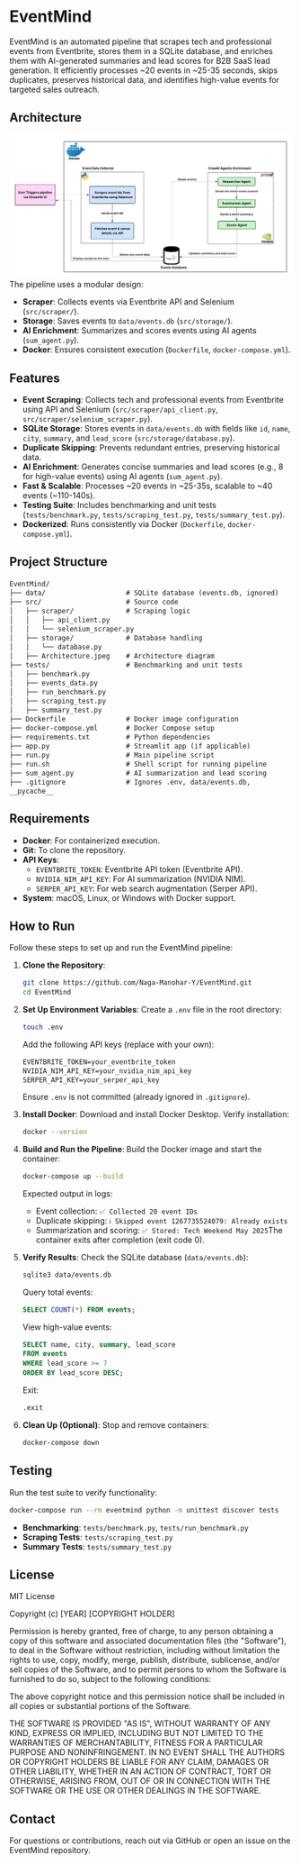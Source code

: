 # EventMind

EventMind is an automated pipeline that scrapes tech and professional events from Eventbrite, stores them in a SQLite database, and enriches them with AI-generated summaries and lead scores for B2B SaaS lead generation. It efficiently processes \~20 events in \~25-35 seconds, skips duplicates, preserves historical data, and identifies high-value events for targeted sales outreach.

## Architecture

![Architecture](https://github.com/Naga-Manohar-Y/EventMind/blob/main/src/Architecture.jpeg)
The pipeline uses a modular design:

- **Scraper**: Collects events via Eventbrite API and Selenium (`src/scraper/`).
- **Storage**: Saves events to `data/events.db` (`src/storage/`).
- **AI Enrichment**: Summarizes and scores events using AI agents (`sum_agent.py`).
- **Docker**: Ensures consistent execution (`Dockerfile`, `docker-compose.yml`).

## Features

- **Event Scraping**: Collects tech and professional events from Eventbrite using API and Selenium (`src/scraper/api_client.py`, `src/scraper/selenium_scraper.py`).
- **SQLite Storage**: Stores events in `data/events.db` with fields like `id`, `name`, `city`, `summary`, and `lead_score` (`src/storage/database.py`).
- **Duplicate Skipping**: Prevents redundant entries, preserving historical data.
- **AI Enrichment**: Generates concise summaries and lead scores (e.g., 8 for high-value events) using AI agents (`sum_agent.py`).
- **Fast & Scalable**: Processes \~20 events in \~25-35s, scalable to \~40 events (\~110-140s).
- **Testing Suite**: Includes benchmarking and unit tests (`tests/benchmark.py`, `tests/scraping_test.py`, `tests/summary_test.py`).
- **Dockerized**: Runs consistently via Docker (`Dockerfile`, `docker-compose.yml`).

## Project Structure

```
EventMind/
├── data/                    # SQLite database (events.db, ignored)
├── src/                     # Source code
│   ├── scraper/             # Scraping logic
│   │   ├── api_client.py
│   │   └── selenium_scraper.py
│   ├── storage/             # Database handling
│   │   └── database.py
│   ├── Architecture.jpeg    # Architecture diagram
├── tests/                   # Benchmarking and unit tests
│   ├── benchmark.py
│   ├── events_data.py
│   ├── run_benchmark.py
│   ├── scraping_test.py
│   ├── summary_test.py
├── Dockerfile               # Docker image configuration
├── docker-compose.yml       # Docker Compose setup
├── requirements.txt         # Python dependencies
├── app.py                   # Streamlit app (if applicable)
├── run.py                   # Main pipeline script
├── run.sh                   # Shell script for running pipeline
├── sum_agent.py             # AI summarization and lead scoring
├── .gitignore               # Ignores .env, data/events.db, __pycache__
```

## Requirements

- **Docker**: For containerized execution.
- **Git**: To clone the repository.
- **API Keys**:
  - `EVENTBRITE_TOKEN`: Eventbrite API token (Eventbrite API).
  - `NVIDIA_NIM_API_KEY`: For AI summarization (NVIDIA NIM).
  - `SERPER_API_KEY`: For web search augmentation (Serper API).
- **System**: macOS, Linux, or Windows with Docker support.

## How to Run

Follow these steps to set up and run the EventMind pipeline:

1. **Clone the Repository**:

   ```bash
   git clone https://github.com/Naga-Manohar-Y/EventMind.git
   cd EventMind
   ```

2. **Set Up Environment Variables**: Create a `.env` file in the root directory:

   ```bash
   touch .env
   ```

   Add the following API keys (replace with your own):

   ```
   EVENTBRITE_TOKEN=your_eventbrite_token
   NVIDIA_NIM_API_KEY=your_nvidia_nim_api_key
   SERPER_API_KEY=your_serper_api_key
   ```

   Ensure `.env` is not committed (already ignored in `.gitignore`).

3. **Install Docker**: Download and install Docker Desktop. Verify installation:

   ```bash
   docker --version
   ```

4. **Build and Run the Pipeline**: Build the Docker image and start the container:

   ```bash
   docker-compose up --build
   ```

   Expected output in logs:

   - Event collection: `✅ Collected 20 event IDs`
   - Duplicate skipping: `ℹ️ Skipped event 1267735524079: Already exists`
   - Summarization and scoring: `✅ Stored: Tech Weekend May 2025`The container exits after completion (exit code 0).

5. **Verify Results**: Check the SQLite database (`data/events.db`):

   ```bash
   sqlite3 data/events.db
   ```

   Query total events:

   ```sql
   SELECT COUNT(*) FROM events;
   ```

   View high-value events:

   ```sql
   SELECT name, city, summary, lead_score
   FROM events
   WHERE lead_score >= 7
   ORDER BY lead_score DESC;
   ```

   Exit:

   ```sql
   .exit
   ```

6. **Clean Up (Optional)**: Stop and remove containers:

   ```bash
   docker-compose down
   ```

## Testing

Run the test suite to verify functionality:

```bash
docker-compose run --rm eventmind python -m unittest discover tests
```

- **Benchmarking**: `tests/benchmark.py`, `tests/run_benchmark.py`
- **Scraping Tests**: `tests/scraping_test.py`
- **Summary Tests**: `tests/summary_test.py`

## License

MIT License

Copyright (c) \[YEAR\] \[COPYRIGHT HOLDER\]

Permission is hereby granted, free of charge, to any person obtaining a copy of this software and associated documentation files (the "Software"), to deal in the Software without restriction, including without limitation the rights to use, copy, modify, merge, publish, distribute, sublicense, and/or sell copies of the Software, and to permit persons to whom the Software is furnished to do so, subject to the following conditions:

The above copyright notice and this permission notice shall be included in all copies or substantial portions of the Software.

THE SOFTWARE IS PROVIDED "AS IS", WITHOUT WARRANTY OF ANY KIND, EXPRESS OR IMPLIED, INCLUDING BUT NOT LIMITED TO THE WARRANTIES OF MERCHANTABILITY, FITNESS FOR A PARTICULAR PURPOSE AND NONINFRINGEMENT. IN NO EVENT SHALL THE AUTHORS OR COPYRIGHT HOLDERS BE LIABLE FOR ANY CLAIM, DAMAGES OR OTHER LIABILITY, WHETHER IN AN ACTION OF CONTRACT, TORT OR OTHERWISE, ARISING FROM, OUT OF OR IN CONNECTION WITH THE SOFTWARE OR THE USE OR OTHER DEALINGS IN THE SOFTWARE.

## Contact

For questions or contributions, reach out via GitHub or open an issue on the EventMind repository.
